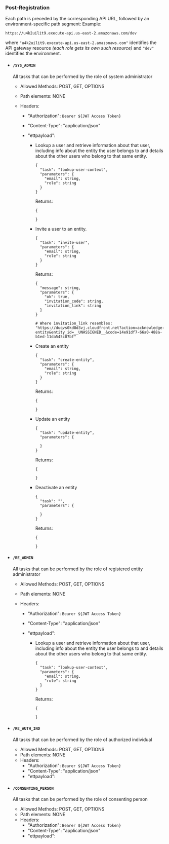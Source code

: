 ### Post-Registration

Each path is preceded by the corresponding API URL, followed by an environment-specific path segment:
Example:

```
https://u4k2uilit9.execute-api.us-east-2.amazonaws.com/dev
```

where `"u4k2uilit9.execute-api.us-east-2.amazonaws.com"` identifies the API gateway resource *(each role gets its own such resource)* and `"dev"` identifies the environment.

- #### `/SYS_ADMIN`

  All tasks that can be performed by the role of system administrator

  - Allowed Methods: POST, GET, OPTIONS

  - Path elements: NONE

  - Headers:

    - "Authorization": `Bearer ${JWT Access Token}`

    - "Content-Type": "application/json"

    - "ettpayload":

      - Lookup a user and retrieve information about that user, including info about the entity the user belongs to and details about the other users who belong to that same entity.

        ```
        {
          "task": "lookup-user-context",
          "parameters": {
          	"email": string,
          	"role": string
          }
        }
        ```

        Returns:

        ```
        {
        
        }
        ```

      - Invite a user to an entity.

        ```
        {
          "task": "invite-user",
          "parameters": {
          	"email": string,
          	"role": string
          }
        }
        ```

        Returns:

        ```
        {
          "message": string,
          "parameters": {
            "ok": true,
            "invitation_code": string,
            "invitation_link": string
          }
        }
        
        # Where invitation_link resembles: "https://duqvs0kd8d3vj.cloudfront.net?action=acknowledge-entity&entity_id=__UNASSIGNED__&code=14e91df7-66a0-488a-b1ed-11da545c07bf"
        ```

      - Create an entity

        ```
        {
          "task": "create-entity",
          "parameters": {
          	"email": string,
          	"role": string
          }
        }
        ```

        Returns:

        ```
        {
        
        }
        ```

      - Update an entity

        ```
        {
          "task": "update-entity",
          "parameters": {
          
          }
        }
        ```

        Returns:

        ```
        {
        
        }
        ```

      - Deactivate an entity

        ```
        {
          "task": "",
          "parameters": {
          
          }
        }
        ```

        Returns:

        ```
        {
        
        }
        ```

        

- #### `/RE_ADMIN`

  All tasks that can be performed by the role of registered entity administrator

  - Allowed Methods: POST, GET, OPTIONS

  - Path elements: NONE

  - Headers:

    - "Authorization": `Bearer ${JWT Access Token}`

    - "Content-Type": "application/json"

    - "ettpayload":

      - Lookup a user and retrieve information about that user, including info about the entity the user belongs to and details about the other users who belong to that same entity.

        ```
        {
          "task": "lookup-user-context",
          "parameters": {
          	"email": string,
          	"role": string
          }
        }
        ```

        Returns:

        ```
        {
        
        }
        ```

        

- #### `/RE_AUTH_IND`

  All tasks that can be performed by the role of authorized individual

  - Allowed Methods: POST, GET, OPTIONS
  - Path elements: NONE
  - Headers:
    - "Authorization": `Bearer ${JWT Access Token}`
    - "Content-Type": "application/json"
    - "ettpayload":

- #### `/CONSENTING_PERSON`

  All tasks that can be performed by the role of consenting person

  - Allowed Methods: POST, GET, OPTIONS
  - Path elements: NONE
  - Headers:
    - "Authorization": `Bearer ${JWT Access Token}`
    - "Content-Type": "application/json"
    - "ettpayload":


